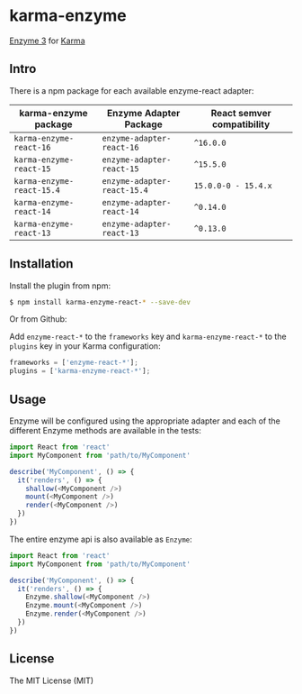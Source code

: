 karma-enzyme
==========

[Enzyme 3](http://airbnb.io/enzyme/) for [Karma](http://karma-runner.github.io)

Intro
-----

There is a npm package for each available enzyme-react adapter:

| karma-enzyme package | Enzyme Adapter Package | React semver compatibility |
| --- | --- | --- |
| `karma-enzyme-react-16` | `enzyme-adapter-react-16` | `^16.0.0` |
| `karma-enzyme-react-15` | `enzyme-adapter-react-15` | `^15.5.0` |
| `karma-enzyme-react-15.4` | `enzyme-adapter-react-15.4` | `15.0.0-0 - 15.4.x` |
| `karma-enzyme-react-14` | `enzyme-adapter-react-14` | `^0.14.0` |
| `karma-enzyme-react-13` | `enzyme-adapter-react-13` | `^0.13.0` |

Installation
------------

Install the plugin from npm:

```sh
$ npm install karma-enzyme-react-* --save-dev
```

Or from Github:

Add `enzyme-react-*` to the `frameworks` key and `karma-enzyme-react-*` to the `plugins` key in your Karma configuration:

```javascript
frameworks = ['enzyme-react-*'];
plugins = ['karma-enzyme-react-*'];
```


Usage
-----

Enzyme will be configured using the appropriate adapter and each of the different Enzyme methods are available in the tests:

```javascript
import React from 'react'
import MyComponent from 'path/to/MyComponent'

describe('MyComponent', () => {
  it('renders', () => {
    shallow(<MyComponent />)
    mount(<MyComponent />)
    render(<MyComponent />)
  })
})
```

The entire enzyme api is also available as `Enzyme`:

```javascript
import React from 'react'
import MyComponent from 'path/to/MyComponent'

describe('MyComponent', () => {
  it('renders', () => {
    Enzyme.shallow(<MyComponent />)
    Enzyme.mount(<MyComponent />)
    Enzyme.render(<MyComponent />)
  })
})
```

License
-------

The MIT License (MIT)
